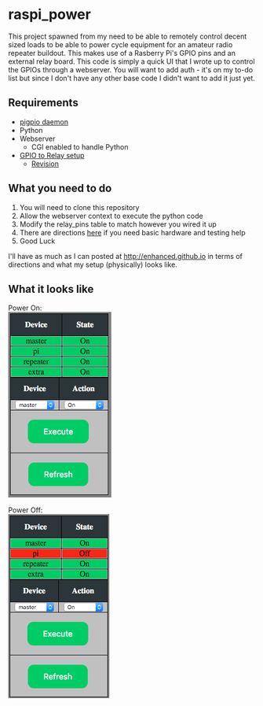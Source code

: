 # raspi_power
This project spawned from my need to be able to remotely control decent sized loads to be able to power cycle equipment for an amateur radio repeater buildout.  This makes use of a Rasberry Pi's GPIO pins and an external relay board.  This code is simply a quick UI that I wrote up to control the GPIOs through a webserver.  You will want to add auth - it's on my to-do list but since I don't have any other base code I didn't want to add it just yet.

## Requirements
* [pigpio daemon](http://abyz.co.uk/rpi/pigpio/)
* Python
* Webserver
    - CGI enabled to handle Python
* [GPIO to Relay setup](http://enhanced.github.io/2016/02/Rasberry_Pi_Power_Control_PT1)
    - [Revision](http://enhanced.github.io/2016/02/Rasberry_Pi_Power_Control_PT1_5)

## What you need to do
1. You will need to clone this repository
2. Allow the webserver context to execute the python code 
3. Modify the relay_pins table to match however you wired it up
4. There are directions [here](http://enhanced.github.io/2016/02/Rasberry_Pi_Power_Control_PT1) if you need basic hardware and testing help
4. Good Luck 

I'll have as much as I can posted at http://enhanced.github.io in terms of directions and what my setup (physically) looks like.

## What it looks like

Power On:<br>
![Power ON](on.png "Power On")

Power Off:<br>
![Power ON](off.png "Power Off")
